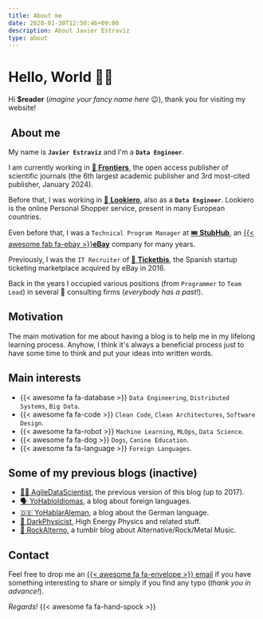 ```yaml
---
title: About me
date: 2020-01-30T12:50:46+09:00
description: About Javier Estraviz
type: about
---
```


# Hello, World 🖖🏽

Hi **$reader** (_imagine your fancy name here_ 😉), thank you for visiting my website!

##  About me

My name is **`Javier Estraviz`** and I'm a **`Data Engineer`**.

I am currently working in [🔬 **Frontiers**](https://www.frontiersin.org/), the open access publisher of scientific journals (the 6th largest academic publisher and 3rd most-cited publisher, January 2024).

Before that, I was working in [👚 **Lookiero**](https://lookiero.es/), also as a **`Data Engineer`**. Lookiero is the online Personal Shopper service, present in many European countries.

Even before that, I was a `Technical Program Manager` at [🎟️ **StubHub**](https://en.wikipedia.org/wiki/StubHub), an [{{< awesome fab fa-ebay >}}**eBay**](https://www.ebay.com/) company for many years.

Previously, I was the `IT Recruiter` of [🎫 **Ticketbis**](https://www.crunchbase.com/organization/ticketbis), the Spanish startup ticketing marketplace acquired by eBay in 2016.

Back in the years I occupied various positions (from `Programmer` to `Team Lead`) in several 👔 consulting firms (_everybody has a past!_).

## Motivation

The main motivation for me about having a blog is to help me in my lifelong learning process. Anyhow, I think it's always a beneficial process just to have some time to think and put your ideas into written words.

## Main interests

* {{< awesome fa fa-database >}} `Data Engineering`, `Distributed Systems`, `Big Data`.
* {{< awesome fa fa-code >}} `Clean Code`, `Clean Architectures`, `Software Design`.
* {{< awesome fa fa-robot >}} `Machine Learning`, `MLOps`, `Data Science`.
* {{< awesome fa fa-dog >}} `Dogs`, `Canine Education`.
* {{< awesome fa fa-language >}} `Foreign Languages`.

## Some of my previous blogs (inactive)

* [🏋️‍♀️ AgileDataScientist](https://estraviz.github.io/estraviz2017/), the previous version of this blog (up to 2017).
* [🗣️ YoHabloIdiomas](https://yohabloidiomas.wordpress.com/), a blog about foreign languages.
* [🇩🇪 YoHablarAleman](https://yohablaraleman.wordpress.com/), a blog about the German language.
* [🔭 DarkPhysicist](https://darkphysicist.wordpress.com/), High Energy Physics and related stuff.
* [🎸 RockAlterno](https://rockalterno.tumblr.com/), a tumblr blog about Alternative/Rock/Metal Music.

## Contact

Feel free to drop me an [{{< awesome fa fa-envelope >}} email](mailto:javier.estraviz+TheDataIsFlat@gmail.com) if you have something interesting to share or simply if you find any typo (_thank you in advance!_).

_Regards!_ {{< awesome fa fa-hand-spock >}}
